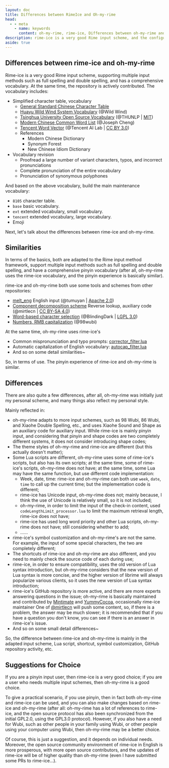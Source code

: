 ```yaml
---
layout: doc
title: Differences between RimeIce and Oh-my-rime
head:
  - - meta
    - name: keywords
      content: oh-my-rime, rime-ice, Differences between oh-my-rime and rime-ice, Rime input scheme
description: rime-ice is a very good Rime input scheme, and the configuration of oh-my-rime input method also refers to rime-ice a lot; but what are the specific differences between rime-ice and oh-my-rime input scheme configuration?
aside: true
---
```

## Differences between rime-ice and oh-my-rime
Rime-ice is a very good Rime input scheme, supporting multiple input methods such as full spelling and double spelling, and has a comprehensive vocabulary. At the same time, the repository is actively contributed. The vocabulary includes:
- Simplified character table, vocabulary
  - [General Standard Chinese Character Table](https://github.com/iDvel/The-Table-of-General-Standard-Chinese-Characters)
  - [Huayu Wild Wind System Vocabulary](http://bbs.pinyin.thunisoft.com/forum.php?mod=viewthread&tid=30049) (@Wild Wind)
  - [Tsinghua University Open Source Vocabulary](https://github.com/thunlp/THUOCL) (@THUNLP | [MIT](https://github.com/thunlp/THUOCL/blob/master/LICENSE))
  - [Modern Chinese Common Word List](https://gist.github.com/indiejoseph/eae09c673460aa0b56db) (@Joseph Cheng)
  - [Tencent Word Vector](https://ai.tencent.com/ailab/nlp/en/download.html) (@Tencent AI Lab | [CC BY 3.0](https://creativecommons.org/licenses/by/3.0/))
  - References
    - Modern Chinese Dictionary
    - Synonym Forest
    - New Chinese Idiom Dictionary
- Vocabulary revision
  - Proofread a large number of variant characters, typos, and incorrect pronunciations
  - Complete pronunciation of the entire vocabulary
  - Pronunciation of synonymous polyphones

And based on the above vocabulary, build the main maintenance vocabulary:
- `8105` character table.
- `base` basic vocabulary.
- `ext` extended vocabulary, small vocabulary.
- `tencent` extended vocabulary, large vocabulary.
- Emoji

Next, let's talk about the differences between rime-ice and oh-my-rime.
## Similarities
In terms of the basics, both are adapted to the Rime input method framework, support multiple input methods such as full spelling and double spelling, and have a comprehensive pinyin vocabulary (after all, oh-my-rime uses the rime-ice vocabulary, and the pinyin experience is basically similar).

rime-ice and oh-my-rime both use some tools and schemes from other repositories:
- [melt_eng](https://github.com/tumuyan/rime-melt) English input (@tumuyan | [Apache 2.0](https://github.com/tumuyan/rime-melt/blob/master/LICENSE))
- [Component decomposition scheme](https://github.com/mirtlecn/rime-radical-pinyin) Reverse lookup, auxiliary code (@mirtlecn | [CC BY-SA 4.0](https://github.com/mirtlecn/rime-radical-pinyin/blob/master/LICENSE))
- [Word-based character selection](https://github.com/BlindingDark/rime-lua-select-character) (@BlindingDark | [LGPL 3.0](https://github.com/BlindingDark/rime-lua-select-character/blob/master/LICENSE))
- [Numbers, RMB capitalization](https://github.com/yanhuacuo/98wubi/blob/master/lua/number.lua) (@98wubi)

At the same time, oh-my-rime uses rime-ice's
- Common mispronunciation and typo prompts: [corrector_filter.lua](https://github.com/Mintimate/oh-my-rime/blob/main/lua/corrector_filter.lua)
- Automatic capitalization of English vocabulary: [autocap_filter.lua](https://github.com/Mintimate/oh-my-rime/blob/main/lua/autocap_filter.lua)
- And so on some detail similarities~

So, in terms of use. The pinyin experience of rime-ice and oh-my-rime is similar.

## Differences
There are also quite a few differences, after all, oh-my-rime was initially just my personal scheme, and many things also reflect my personal style.

Mainly reflected in:
- oh-my-rime adapts to more input schemes, such as 98 Wubi, 86 Wubi, and Xiaohe Double Spelling, etc., and uses Xiaohe Sound and Shape as an auxiliary code for auxiliary input. While rime-ice is mainly pinyin input, and considering that pinyin and shape codes are two completely different systems, it does not consider introducing shape codes;
- The theme styles of oh-my-rime and rime-ice are different (but this actually doesn't matter);
- Some Lua scripts are different, oh-my-rime uses some of rime-ice's scripts, but also has its own scripts; at the same time, some of rime-ice's scripts, oh-my-rime does not have; at the same time, some Lua may have the same function, but use different code implementation:
  - Week, date, time: rime-ice and oh-my-rime can both use `week`, `date`, `time` to call up the current time; but the implementation code is different;
  - rime-ice has Unicode input, oh-my-rime does not; mainly because, I think the use of Unicode is relatively small, so it is not included;
  - oh-my-rime, in order to limit the input of the check-in content, used `codeLengthLimit_processor.lua` to limit the maximum retrieval length, rime-ice does not have;
  - rime-ice has used long word priority and other Lua scripts, oh-my-rime does not have; still considering whether to add;
  - ……
- rime-ice's symbol customization and oh-my-rime's are not the same. For example, the input of some special characters, the two are completely different;
- The shortcuts of rime-ice and oh-my-rime are also different, and you need to mainly check the source code of each during use;
- rime-ice, in order to ensure compatibility, uses the old version of Lua syntax introduction, but oh-my-rime considers that the new version of Lua syntax is more concise, and the higher version of librime will always popularize various clients, so it uses the new version of Lua syntax introduction;
- rime-ice's GitHub repository is more active, and there are more experts answering questions in the issue; oh-my-rime is basically maintained and contributed by [Mintimate](https://github.com/Mintimate) and [YummyCocoa](https://github.com/YummyCocoa), occasionally rime-ice maintainer One of [@mirtlecn](https://github.com/mirtlecn) will push some content, so, if there is a problem, the answer may be much slower; it is recommended that if you have a question you don't know, you can see if there is an answer in rime-ice's issue.
- And so on some small detail differences~

So, the difference between rime-ice and oh-my-rime is mainly in the adapted input scheme, Lua script, shortcut, symbol customization, GitHub repository activity, etc.

## Suggestions for Choice
If you are a pinyin input user, then rime-ice is a very good choice; if you are a user who needs multiple input schemes, then oh-my-rime is a good choice.

To give a practical scenario, if you use pinyin, then in fact both oh-my-rime and rime-ice can be used, and you can also make changes based on rime-ice and oh-my-rime (after all: oh-my-rime has a lot of references to rime-ice, and the open source protocol has also been synchronized from the initial GPL2.0, using the GPL3.0 protocol). However, if you also have a need for Wubi, such as other people in your family using Wubi, or other people using your computer using Wubi, then oh-my-rime may be a better choice.

Of course, this is just a suggestion, and it depends on individual needs. Moreover, the open source community environment of rime-ice in English is more prosperous, with more open source contributors, and the updates of rime-ice will be of higher quality than oh-my-rime (even I have submitted some PRs to rime-ice...).